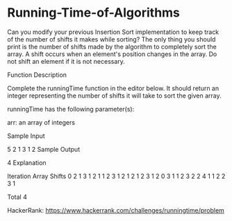 # Running-Time-of-Algorithms
Can you modify your previous Insertion Sort implementation to keep track of the number of shifts it makes while sorting? The only thing you should print is the number of shifts made by the algorithm to completely sort the array. A shift occurs when an element's position changes in the array. Do not shift an element if it is not necessary.

Function Description

Complete the runningTime function in the editor below. It should return an integer representing the number of shifts it will take to sort the given array.

runningTime has the following parameter(s):

arr: an array of integers

Sample Input

5
2 1 3 1 2
Sample Output

4
Explanation

Iteration   Array      Shifts
0           2 1 3 1 2
1           1 2 3 1 2     1
2           1 2 3 1 2     0
3           1 1 2 3 2     2
4           1 1 2 2 3     1

Total                     4

HackerRank: https://www.hackerrank.com/challenges/runningtime/problem
